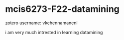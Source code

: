 # mcis6273-F22-datamining
zotero username: vkchennamaneni

i am very much intrested in learning datamining
